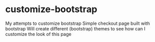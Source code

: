 # customize-bootstrap
My attempts to customize bootstrap
Simple checkout page built with bootstrap
Will create different (bootstrap) themes to see how can I customize the look of this page
